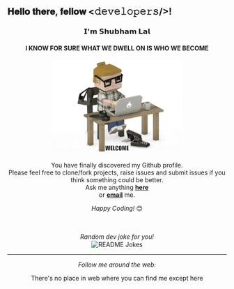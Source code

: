 # 
<h2> 𝐇𝐞𝐥𝐥𝐨 𝐭𝐡𝐞𝐫𝐞, 𝐟𝐞𝐥𝐥𝐨𝐰 <𝚍𝚎𝚟𝚎𝚕𝚘𝚙𝚎𝚛𝚜/>!</h2>

<div align="center">
<h3> 𝗜'𝗺 𝗦𝗵𝘂𝗯𝗵𝗮𝗺 𝗟𝗮𝗹 </h3>
<h4> I KNOW FOR SURE WHAT WE DWELL ON IS WHO WE BECOME </h4>
</div>

<div align="center" width="50">

<img src="https://github.com/CERTIFIED2003/py-game/blob/master/images/my.gif" alt="Welcome!" width="300"/>

</div>

<div align="center">

You have finally discovered my Github profile. <br>
Please feel free to clone/fork projects, raise issues and submit issues if you think something could be better. <br>
Ask me anything <a href="https://github.com/CERTIFIED2003/DISCUSSIONS/issues/1"><b>here</b></a><br>
or <a href="mailto:lal.shubham027@gmail.com"><b>email</b></a> me.

<i>Happy Coding!</i> 😊

</div>

<div align="center">



</br>
</br>
<i>Random dev joke for you!</i><br>
<img align="center" src="https://readme-jokes.vercel.app/api?bgColor=%23073b4c&textColor=%2306d6a0&aColor=%2306d6a0&borderColor=%2306d6a0" alt="README Jokes" />

---

<i>Follow me around the web:</i><br>
<p>There's no place in web where you can find me except here</p>

</div>



